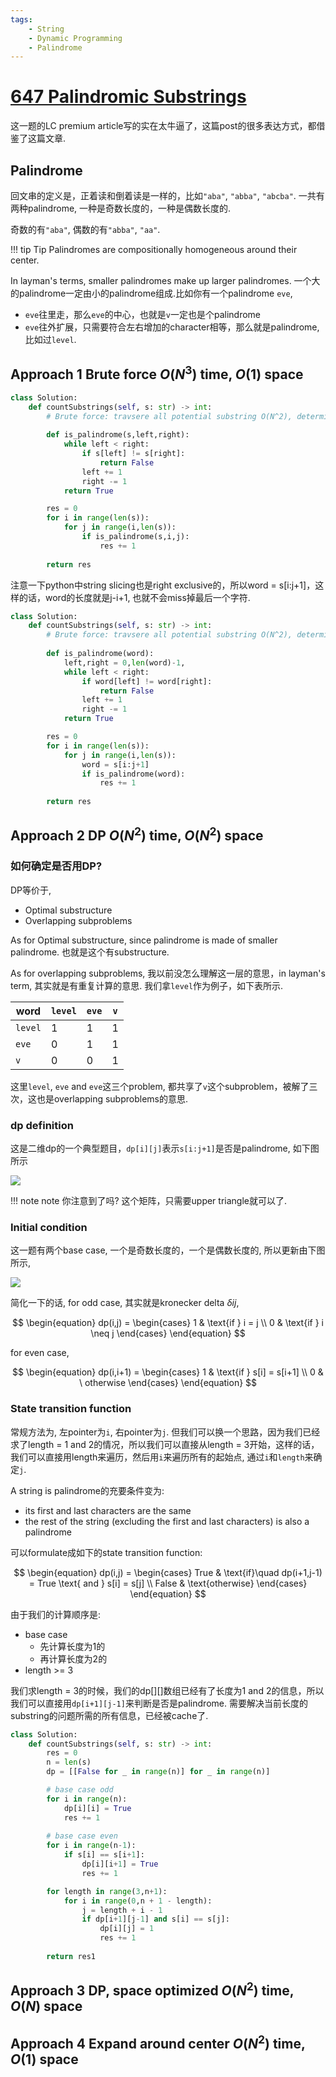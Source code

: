 ```yaml
---
tags:
    - String
    - Dynamic Programming
    - Palindrome
---
```

# [647 Palindromic Substrings](https://leetcode.com/problems/palindromic-substrings/submissions/1171031234/?envType=daily-question&envId=2024-02-10)

这一题的LC premium article写的实在太牛逼了，这篇post的很多表达方式，都借鉴了这篇文章. 

## Palindrome 

回文串的定义是，正着读和倒着读是一样的，比如`"aba"`, `"abba"`, `"abcba"`. 一共有两种palindrome, 一种是奇数长度的，一种是偶数长度的.

奇数的有`"aba"`, 偶数的有`"abba"`, `"aa"`. 

!!! tip Tip
    Palindromes are compositionally homogeneous around their center.

In layman's terms, smaller palindromes make up larger palindromes. 一个大的palindrome一定由小的palindrome组成.比如你有一个palindrome `eve`,

- `eve`往里走，那么`eve`的中心，也就是`v`一定也是个palindrome
- `eve`往外扩展，只需要符合左右增加的character相等，那么就是palindrome, 比如过`level`.

## Approach 1 Brute force $O(N^3)$ time, $O(1)$ space

```python
class Solution:
    def countSubstrings(self, s: str) -> int:
        # Brute force: travsere all potential substring O(N^2), determine palindrome or not, two pointer O(n)        
        
        def is_palindrome(s,left,right):
            while left < right:
                if s[left] != s[right]:
                    return False
                left += 1
                right -= 1
            return True

        res = 0
        for i in range(len(s)):
            for j in range(i,len(s)):
                if is_palindrome(s,i,j):
                    res += 1
    
        return res
```

注意一下python中string slicing也是right exclusive的，所以word = s[i:j+1]，这样的话，word的长度就是j-i+1, 也就不会miss掉最后一个字符. 

```python
class Solution:
    def countSubstrings(self, s: str) -> int:
        # Brute force: travsere all potential substring O(N^2), determine palindrome or not, two pointer O(n)        
        
        def is_palindrome(word):
            left,right = 0,len(word)-1,
            while left < right:
                if word[left] != word[right]:
                    return False
                left += 1
                right -= 1
            return True

        res = 0
        for i in range(len(s)):
            for j in range(i,len(s)):
                word = s[i:j+1]         
                if is_palindrome(word):
                    res += 1
    
        return res
```


## Approach 2 DP $O(N^2)$ time, $O(N^2)$ space

### 如何确定是否用DP?

DP等价于,
- Optimal substructure
- Overlapping subproblems

As for Optimal substructure, since palindrome is made of smaller palindrome. 也就是这个有substructure. 

As for overlapping subproblems, 我以前没怎么理解这一层的意思，in layman's term, 其实就是有重复计算的意思. 我们拿`level`作为例子，如下表所示.

|word|`level`|`eve`|`v`|
|-|-|-|-|
|`level`|1|1|1|
|`eve`|0|1|1|
|`v`|0|0|1|

这里`level`, `eve` and `eve`这三个problem, 都共享了`v`这个subproblem，被解了三次，这也是overlapping subproblems的意思.

### dp definition

这是二维dp的一个典型题目，`dp[i][j]`表示`s[i:j+1]`是否是palindrome, 如下图所示

![](assets/1.excalidraw.png)

!!! note note
    你注意到了吗? 这个矩阵，只需要upper triangle就可以了.

### Initial condition

这一题有两个base case, 一个是奇数长度的，一个是偶数长度的, 所以更新由下图所示, 

![](assets/2.excalidraw.png)

简化一下的话, for odd case, 其实就是kronecker delta $\delta{ij}$,

$$
\begin{equation}
    dp(i,j) = \begin{cases}
        1 & \text{if } i = j \\
        0 & \text{if } i \neq j
    \end{cases}
\end{equation}
$$

for even case, 

$$
\begin{equation}
    dp(i,i+1) = \begin{cases}
        1 & \text{if } s[i] = s[i+1] \\
        0 & \ otherwise
    \end{cases}
\end{equation}
$$

### State transition function

常规方法为, 左pointer为`i`, 右pointer为`j`. 但我们可以换一个思路，因为我们已经求了length = 1 and 2的情况，所以我们可以直接从length = 3开始，这样的话，我们可以直接用length来遍历，然后用`i`来遍历所有的起始点, 通过`i`和`length`来确定`j`. 

A string is palindrome的充要条件变为:

- its first and last characters are the same
- the rest of the string (excluding the first and last characters) is also a palindrome

可以formulate成如下的state transition function:

$$
\begin{equation}
    dp(i,j) = \begin{cases}
        True & \text{if}\quad dp(i+1,j-1) = True \text{ and } s[i] = s[j] \\
        False & \text{otherwise}
    \end{cases}
\end{equation}
$$

由于我们的计算顺序是:

- base case
  - 先计算长度为1的
  - 再计算长度为2的
- length >= 3

我们求length = 3的时候，我们的dp[][]数组已经有了长度为1 and 2的信息，所以我们可以直接用`dp[i+1][j-1]`来判断是否是palindrome. 需要解决当前长度的substring的问题所需的所有信息，已经被cache了.

```python
class Solution:
    def countSubstrings(self, s: str) -> int:
        res = 0
        n = len(s)
        dp = [[False for _ in range(n)] for _ in range(n)]

        # base case odd
        for i in range(n):
            dp[i][i] = True
            res += 1
        
        # base case even
        for i in range(n-1):
            if s[i] == s[i+1]:
                dp[i][i+1] = True
                res += 1

        for length in range(3,n+1):
            for i in range(0,n + 1 - length):
                j = length + i - 1
                if dp[i+1][j-1] and s[i] == s[j]:
                    dp[i][j] = 1
                    res += 1
            
        return res1
```

## Approach 3 DP, space optimized $O(N^2)$ time, $O(N)$ space



## Approach 4 Expand around center $O(N^2)$ time, $O(1)$ space